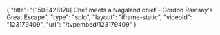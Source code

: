 {
    "title": "[1508428176] Chef meets a Nagaland chief - Gordon Ramsay's Great Escape",
    "type": "solo",
    "layout": "iframe-static",
    "videoId": "123179409",
    "url": "\/tvpembed\/123179409"
}